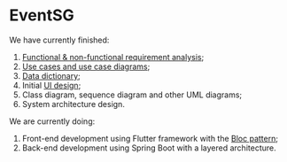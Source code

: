 # EventSG

We have currently finished:
1. [Functional & non-functional requirement analysis](https://github.com/DouMaokang/EventSG/blob/master/Functional%20%26%20Non-Functional%20Requirements%20-%20Lab%201.pdf);
2. [Use cases and use case diagrams](https://github.com/DouMaokang/Evehttps://github.com/DouMaokang/EventSG/blob/backend/maokang/main/README.mdntSG/blob/master/Use%20Case%20Description%20-%20Lab%201.pdf);
3. [Data dictionary](https://github.com/DouMaokang/EventSG/blob/master/Data%20Dictionary%20-%20Lab%201.pdf);
4. Initial [UI design](https://www.figma.com/proto/vuZk1jsc9zCfgahoaXrLXG/UI-Mockup?node-id=1%3A2&scaling=scale-down);
5. Class diagram, sequence diagram and other UML diagrams;
6. System architecture design.

We are currently doing:
1. Front-end development using Flutter framework with the [Bloc pattern](https://bloclibrary.dev/#/);
2. Back-end development using Spring Boot with a layered architecture.
